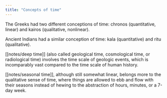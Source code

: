 ```yaml
---
title: "Concepts of time"
---
```


The Greeks had two different conceptions of time: chronos (quantitative, linear) and kairos (qualitative, nonlinear). 

Ancient Indians had a similar conception of time: kala (quantitative) and ritu (qualitative). 

[[notes/deep time]] (also called geological time, cosmological time, or radiological time) involves the time scale of geologic events, which is incomparably vast compared to the time scale of human history.

[[notes/seasonal time]], although still somewhat linear, belongs more to the qualitative sense of time, where things are allowed to ebb and flow with their seasons instead of hewing to the abstraction of hours, minutes, or a 7-day week.